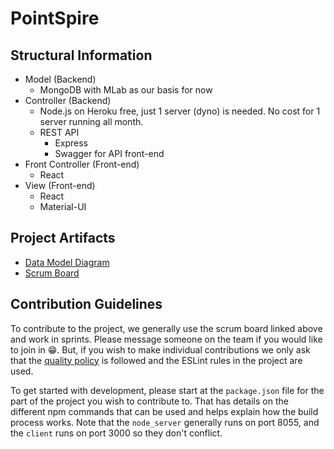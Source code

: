 # PointSpire

## Structural Information

- Model (Backend)
   - MongoDB with MLab as our basis for now
- Controller (Backend)
   - Node.js on Heroku free, just 1 server (dyno) is needed. No cost for 1 server running all month.
   - REST API
      - Express
      - Swagger for API front-end
- Front Controller (Front-end)
   - React
- View (Front-end)
   - React
   - Material-UI

## Project Artifacts

- [Data Model Diagram](https://drive.google.com/file/d/1Tg2oqtFEII-8tDwPRz2UPc-ru1ZW962t/view?usp=sharing)
- [Scrum Board](https://tree.taiga.io/project/aneuhold-pointspire/backlog)

## Contribution Guidelines

To contribute to the project, we generally use the scrum board linked above and work in sprints. Please message someone on the team if you would like to join in 😁. But, if you wish to make individual contributions we only ask that the [quality policy](https://github.com/PointSpire/PointSpire/blob/master/docs/QualityPolicy.md) is followed and the ESLint rules in the project are used.

To get started with development, please start at the `package.json` file for the part of the project you wish to contribute to. That has details on the different npm commands that can be used and helps explain how the build process works. Note that the `node_server` generally runs on port 8055, and the `client` runs on port 3000 so they don't conflict. 